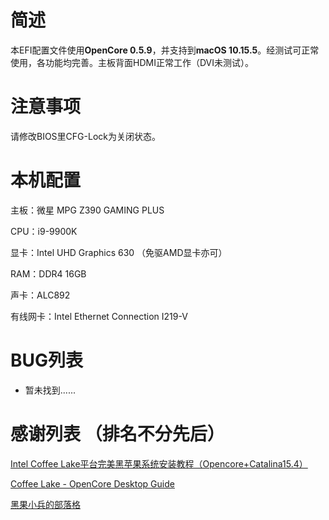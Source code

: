 # 简述
本EFI配置文件使用**OpenCore 0.5.9**，并支持到**macOS 10.15.5**。经测试可正常使用，各功能均完善。主板背面HDMI正常工作（DVI未测试）。

# 注意事项
请修改BIOS里CFG-Lock为关闭状态。

# 本机配置
主板：微星 MPG Z390 GAMING PLUS

CPU：i9-9900K

显卡：Intel UHD Graphics 630 （免驱AMD显卡亦可）

RAM：DDR4 16GB

声卡：ALC892

有线网卡：Intel Ethernet Connection I219-V

# BUG列表
- 暂未找到......

# 感谢列表 （排名不分先后）
[Intel Coffee Lake平台完美黑苹果系统安装教程（Opencore+Catalina15.4）](https://www.bilibili.com/video/BV1hA411t7dr "Intel Coffee Lake平台完美黑苹果系统安装教程（Opencore+Catalina15.4）")

[Coffee Lake - OpenCore Desktop Guide](https://dortania.github.io/OpenCore-Desktop-Guide/config.plist/coffee-lake.html "OpenCore Desktop Guide - Coffee Lake")

[黑果小兵的部落格](https://blog.daliansky.net/ "黑果小兵的部落格")
